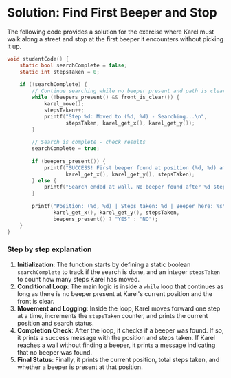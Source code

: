 # Solution: Find First Beeper and Stop
The following code provides a solution for the exercise where Karel must walk along a street and stop at the first beeper it encounters without picking it up.

```c
void studentCode() {
    static bool searchComplete = false;
    static int stepsTaken = 0;
    
    if (!searchComplete) {
        // Continue searching while no beeper present and path is clear
        while (!beepers_present() && front_is_clear()) {
            karel_move();
            stepsTaken++;
            printf("Step %d: Moved to (%d, %d) - Searching...\n", 
                   stepsTaken, karel_get_x(), karel_get_y());
        }
        
        // Search is complete - check results
        searchComplete = true;
        
        if (beepers_present()) {
            printf("SUCCESS! First beeper found at position (%d, %d) after %d steps!\n", 
                   karel_get_x(), karel_get_y(), stepsTaken);
        } else {
            printf("Search ended at wall. No beeper found after %d steps.\n", stepsTaken);
        }
        
        printf("Position: (%d, %d) | Steps taken: %d | Beeper here: %s\n", 
               karel_get_x(), karel_get_y(), stepsTaken, 
               beepers_present() ? "YES" : "NO");
    }
}
```

### Step by step explanation 
1. **Initialization**: The function starts by defining a static boolean `searchComplete` to track if the search is done, and an integer `stepsTaken` to count how many steps Karel has moved.
2. **Conditional Loop**: The main logic is inside a `while` loop that continues as long as there is no beeper present at Karel's current position and the front is clear.
3. **Movement and Logging**: Inside the loop, Karel moves forward one step at a time, increments the `stepsTaken` counter, and prints the current position and search status.
4. **Completion Check**: After the loop, it checks if a beeper was found. If so, it prints a success message with the position and steps taken. If Karel reaches a wall without finding a beeper, it prints a message indicating that no beeper was found.
5. **Final Status**: Finally, it prints the current position, total steps taken, and whether a beeper is present at that position.




